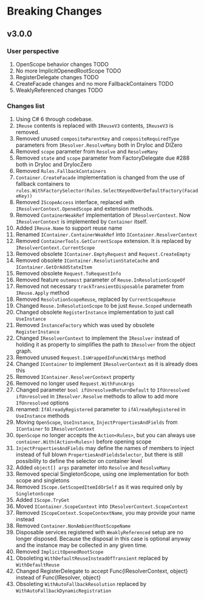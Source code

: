 # Breaking Changes

## v3.0.0

### User perspective

1. OpenScope behavior changes TODO
5. No more ImplicitOpenedRootScope TODO
2. RegisterDelegate changes TODO
4. CreateFacade changes and no more FallbackContainers TODO
3. WeaklyReferenced changes TODO

### Changes list

1. Using C# 6 through codebase.
2. `IReuse` contents is replaced with `IReuseV3` contents, `IReuseV3` is removed.
3. Removed unused `compositeParentKey` and `compositeRequiredType` parameters from `IResolver.ResolveMany` both in DryIoc and DIZero
4. Removed `scope` parameter from `Resolve` and `ResolveMany`
4. Removed `state` and `scope` parameter from FactoryDelegate due #288 both in DryIoc and DryIocZero
5. Removed `Rules.FallbackContainers`
6. `Container.CreateFacade` implementation is changed from the use of fallback containers to 
`rules.WithFactorySelector(Rules.SelectKeyedOverDefaultFactory(FacadeKey))`
7. Removed `IScopeAccess` interface, replaced with `IResolverContext.OpenedScope` and extension methods.
8. Removed `ContainerWeakRef` implementation of `IResolverContext`. Now `IResolverContext` is implemented by `Container` itself.
9. Added `IReuse.Name` to support reuse name
10. Renamed `IContainer.ContainerWeakRef` into `IContainer.ResolverContext`
11. Removed `ContainerTools.GetCurrentScope` extension. It is replaced by `IResolverContext.CurrentScope`
12. Removed obsolete `IContainer.EmptyRequest` and `Request.CreateEmpty`
13. Removed obsolete `IContainer.ResolutionStateCache` and `IContainer.GetOrAddStateItem`
14. Removed obsolete `Request.ToRequestInfo`
15. Removed feature `outemost` parameter of `Reuse.InResolutionScopeOf`
16. Removed not necessary `trackTransientDisposable` parameter from `IReuse.Apply` method
17. Removed `ResolutionScopeReuse`, replaced by `CurrentScopeReuse`
18. Changed `Reuse.InResolutionScope` to be just `Reuse.Scoped` underneath
19. Changed obsolete `RegisterInstance` implementation to just call `UseInstance`
20. Removed `InstanceFactory` which was used by obsolete `RegisterInstance`
21. Changed `IResolverContext` to implement the `IResolver` instead of holding it as property
to simplifies the path to `IResolver` from the object graph.
22. Removed unused `Request.IsWrappedInFuncWithArgs` method
23. Changed `IContainer` to implement `IResolverContext` as it is already does this
24. Removed `IContainer.ResolverContext` property
25. Removed no longer used `Request.WithFuncArgs`
26. Changed parameter `bool ifUnresolvedReturnDefault` to `IfUnresolved ifUnresolved` in 
`IResolver.Resolve` methods to allow to add more `IfUnresolved` options
27. renamed: `IfAlreadyRegistered` parameter to `ifAlreadyRegistered` in `UseInstance` methods
28. Moving `OpenScope`, `UseInstance`, `InjectPropertiesAndFields` from `IContainer` to `IResolverContext`
29. `OpenScope` no longer accepts the `Action<Rules>`, but you can always use `container.With(Action<Rules>)` before opening scope
30. `InjectPropertiesAndFields` may define the names of members to inject instead of full blown `PropertiesAndFieldsSelector`,
but there is still possibility to define the selector on container level
31. Added `object[] args` parameter into `Resolve` and `ResolveMany`
32. Removed special SingletonScope, using one implementation for both scope and singletons
34. Removed `IScope.GetScopedItemIdOrSelf` as it was required only by `SingletonScope`
35. Added `IScope.TryGet`
36. Moved `IContainer.ScopeContext` into `IResolverContext.ScopeContext`
37. Removed `IScopeContext.ScopeContextName`, you may provide your name instead
38. Removed `Container.NonAmbientRootScopeName`
39. Disposable services registered with `WeaklyReferenced` setup are no longer disposed.
Because the disposal in this case is optional anyway and the instance may be collected in any given time.
40. Removed `ImplicitOpenedRootScope`
41. Obsoleting `WithDefaultReuseInsteadOfTransient` replaced by `WithDefaultReuse`
42. Changed RegisterDelegate to accept Func{IResolverContext, object} instead of Func{IResolver, object}
43. Obsoleting `WithAutoFallbackResolution` replaced by `WithAutoFallbackDynamicRegistration`